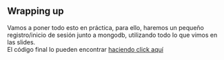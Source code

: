## Wrapping up

<p>
Vamos a poner todo esto en práctica, para ello, haremos un pequeño registro/inicio de sesión junto a mongodb, utilizando todo lo que vimos en las slides. <br/>
El código final lo pueden encontrar <a href='https://github.com/JoseTomasSilvaZ/web-dev-ayudantia/tree/ayudantia-8'>haciendo click aquí</a>
</p>